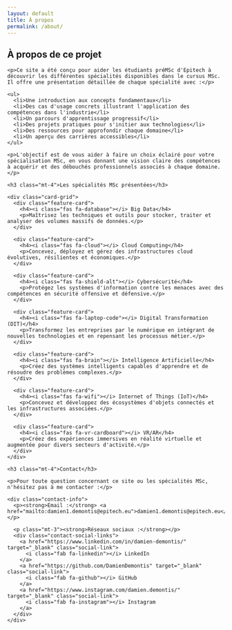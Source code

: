 ```yaml
---
layout: default
title: À propos
permalink: /about/
---
```


<div class="content">
  <section>
    <h2><i class="fas fa-info-circle"></i> À propos de ce projet</h2>
    
    <p>Ce site a été conçu pour aider les étudiants préMSc d'Epitech à découvrir les différentes spécialités disponibles dans le cursus MSc. Il offre une présentation détaillée de chaque spécialité avec :</p>
    
    <ul>
      <li>Une introduction aux concepts fondamentaux</li>
      <li>Des cas d'usage concrets illustrant l'application des compétences dans l'industrie</li>
      <li>Un parcours d'apprentissage progressif</li>
      <li>Des projets pratiques pour s'initier aux technologies</li>
      <li>Des ressources pour approfondir chaque domaine</li>
      <li>Un aperçu des carrières accessibles</li>
    </ul>
    
    <p>L'objectif est de vous aider à faire un choix éclairé pour votre spécialisation MSc, en vous donnant une vision claire des compétences à acquérir et des débouchés professionnels associés à chaque domaine.</p>
    
    <h3 class="mt-4">Les spécialités MSc présentées</h3>
    
    <div class="card-grid">
      <div class="feature-card">
        <h4><i class="fas fa-database"></i> Big Data</h4>
        <p>Maîtrisez les techniques et outils pour stocker, traiter et analyser des volumes massifs de données.</p>
      </div>
      
      <div class="feature-card">
        <h4><i class="fas fa-cloud"></i> Cloud Computing</h4>
        <p>Concevez, déployez et gérez des infrastructures cloud évolutives, résilientes et économiques.</p>
      </div>
      
      <div class="feature-card">
        <h4><i class="fas fa-shield-alt"></i> Cybersécurité</h4>
        <p>Protégez les systèmes d'information contre les menaces avec des compétences en sécurité offensive et défensive.</p>
      </div>
      
      <div class="feature-card">
        <h4><i class="fas fa-laptop-code"></i> Digital Transformation (DIT)</h4>
        <p>Transformez les entreprises par le numérique en intégrant de nouvelles technologies et en repensant les processus métier.</p>
      </div>
      
      <div class="feature-card">
        <h4><i class="fas fa-brain"></i> Intelligence Artificielle</h4>
        <p>Créez des systèmes intelligents capables d'apprendre et de résoudre des problèmes complexes.</p>
      </div>
      
      <div class="feature-card">
        <h4><i class="fas fa-wifi"></i> Internet of Things (IoT)</h4>
        <p>Concevez et développez des écosystèmes d'objets connectés et les infrastructures associées.</p>
      </div>
      
      <div class="feature-card">
        <h4><i class="fas fa-vr-cardboard"></i> VR/AR</h4>
        <p>Créez des expériences immersives en réalité virtuelle et augmentée pour divers secteurs d'activité.</p>
      </div>
    </div>
    
    <h3 class="mt-4">Contact</h3>
    
    <p>Pour toute question concernant ce site ou les spécialités MSc, n'hésitez pas à me contacter :</p>
    
    <div class="contact-info">
      <p><strong>Email :</strong> <a href="mailto:damien1.demontis@epitech.eu">damien1.demontis@epitech.eu</a></p>
      
      <p class="mt-3"><strong>Réseaux sociaux :</strong></p>
      <div class="contact-social-links">
        <a href="https://www.linkedin.com/in/damien-demontis/" target="_blank" class="social-link">
          <i class="fab fa-linkedin"></i> LinkedIn
        </a>
        <a href="https://github.com/DamienDemontis" target="_blank" class="social-link">
          <i class="fab fa-github"></i> GitHub
        </a>
        <a href="https://www.instagram.com/damien.demontis/" target="_blank" class="social-link">
          <i class="fab fa-instagram"></i> Instagram
        </a>
      </div>
    </div>
  </section>
</div>
